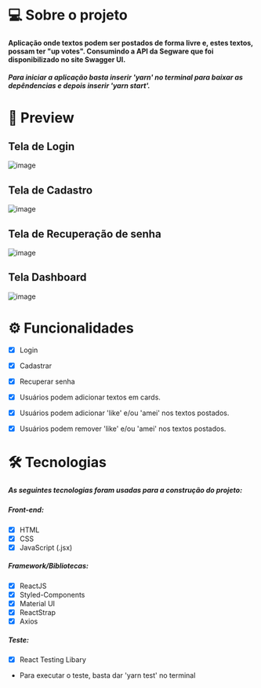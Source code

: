 # 💻 Sobre o projeto
#### Aplicação onde textos podem ser postados de forma livre e, estes textos, possam ter "up votes". Consumindo a API da Segware que foi disponibilizado no site Swagger UI.
##### Para iniciar a aplicação basta inserir 'yarn' no terminal para baixar as depêndencias e depois inserir 'yarn start'.

 # 🎥 Preview
 ## Tela de Login
![image](https://user-images.githubusercontent.com/75040066/122695600-3928fb80-d217-11eb-8911-01274c57b321.png)

## Tela de Cadastro
![image](https://user-images.githubusercontent.com/75040066/122695615-46de8100-d217-11eb-923f-a85fc08f8b57.png)

## Tela de Recuperação de senha
![image](https://user-images.githubusercontent.com/75040066/122695623-4fcf5280-d217-11eb-8b0d-7c03c1f64f28.png)

## Tela Dashboard
![image](https://user-images.githubusercontent.com/75040066/123361539-a1444e00-d545-11eb-804c-1144dff83ec3.png)


# ⚙ Funcionalidades
- [x] Login

- [x] Cadastrar

- [x] Recuperar senha

- [x] Usuários podem adicionar textos em cards.

- [x] Usuários podem adicionar 'like' e/ou 'amei' nos textos postados.

- [x] Usuários podem remover 'like' e/ou 'amei' nos textos postados.

# 🛠 Tecnologias
##### As seguintes tecnologias foram usadas para a construção do projeto:
##### Front-end:
- [x] HTML
- [x] CSS
- [x] JavaScript (.jsx)

##### Framework/Bibliotecas:
- [x] ReactJS
- [x] Styled-Components 
- [x] Material UI
- [x] ReactStrap
- [x] Axios 

##### Teste:
- [x] React Testing Libary
- Para executar o teste, basta dar 'yarn test' no terminal
